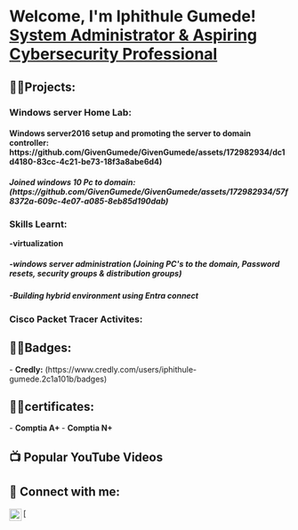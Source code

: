 <h1>Welcome, I'm Iphithule Gumede! <br/> <a href="https://www.linkedin.com/in/iphithule-gumede-3966b9219//">System Administrator & Aspiring Cybersecurity Professional</a></a></h1>

<h2>👨‍💻Projects:</h2>

<h3>Windows server Home Lab:</h3>
<h4>Windows server2016 setup and promoting the server to domain controller: https://github.com/GivenGumede/GivenGumede/assets/172982934/dc1d4180-83cc-4c21-be73-18f3a8abe6d4)
 </h4>
 <h5>Joined windows 10 Pc to domain:(https://github.com/GivenGumede/GivenGumede/assets/172982934/57f8372a-609c-4e07-a085-8eb85d190dab)
</h5>
<h3>Skills Learnt:</h3>
<b>-virtualization</b>
<h5><b>-windows server administration (Joining PC's to the domain, Password resets, security groups & distribution groups)</b></h5>
<h5><b>-Building hybrid environment using Entra connect</b></h5>

<h3>Cisco Packet Tracer Activites:</h3>



<h2>👨‍💻Badges:</h2>
- <b>Credly:</b> (https://www.credly.com/users/iphithule-gumede.2c1a101b/badges)

<h2>👨‍💻certificates:</h2>
- <b>Comptia A+ </b>
- <b>Comptia N+</b>
<h2>📺 Popular YouTube Videos</h2>



<h2> 🤳 Connect with me:</h2>


[<img align="left" alt="Gumede | LinkedIn" width="22px" src="https://cdn.jsdelivr.net/npm/simple-icons@v3/icons/linkedin.svg" />][linkedin]
[


[linkedin]:(https://www.linkedin.com/in/iphithule-gumede-3966b9219/)

<!--
**joshmadakor1/joshmadakor1** is a ✨ _special_ ✨ repository because its `README.md` (this file) appears on your GitHub profile.

Here are some ideas to get you started:

- 🔭 I’m currently working on ...
- 🌱 I’m currently learning ...
- 👯 I’m looking to collaborate on ...
- 🤔 I’m looking for help with ...
- 💬 Ask me about ...
- 📫 How to reach me: ...
- 😄 Pronouns: ...
- ⚡ Fun fact: ...
-->
